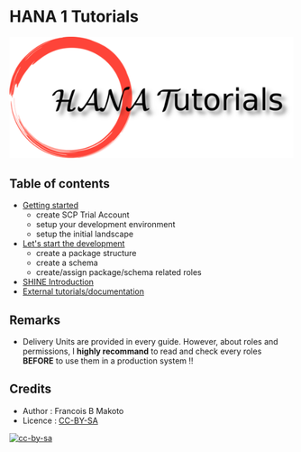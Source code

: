 # HANA 1 Tutorials

![HANATutorials](hana_tutorials_logo_small.png)

## Table of contents

- [Getting started](TUTO_01.md)
  - create SCP Trial Account
  - setup your development environment
  - setup the initial landscape
- [Let's start the development](TUTO_02.md)
  - create a package structure
  - create a schema
  - create/assign package/schema related roles
- [SHINE Introduction](TUTO_03.md)
- [External tutorials/documentation](REFERENCES.md)

## Remarks

- Delivery Units are provided in every guide. However, about roles and permissions, I **highly recommand** to read and check every roles **BEFORE** to use them in a production system !!

## Credits

- Author : Francois B Makoto
- Licence : [CC-BY-SA](LICENCE.md)

[![cc-by-sa](https://i.creativecommons.org/l/by-sa/4.0/88x31.png)](LICENCE.md)
